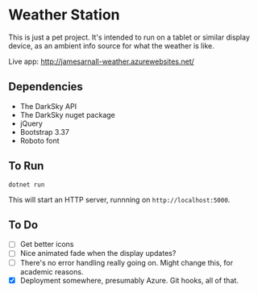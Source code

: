 # Weather Station

This is just a pet project. It's intended to run on a tablet or similar display
device, as an ambient info source for what the weather is like.

Live app: http://jamesarnall-weather.azurewebsites.net/


## Dependencies

- The DarkSky API
- The DarkSky nuget package
- jQuery
- Bootstrap 3.37
- Roboto font

## To Run

```
dotnet run
```

This will start an HTTP server, runnning on ```http://localhost:5000```.


## To Do

- [ ] Get better icons
- [ ] Nice animated fade when the display updates?
- [ ] There's no error handling really going on. Might change this, for
  academic reasons.
- [x] Deployment somewhere, presumably Azure. Git hooks, all of that.
